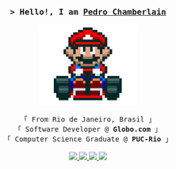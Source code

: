 <!-- Header -->
<h3 align="center">
  <samp>&gt; Hello!, I am
          <b><a href="https://linktr.ee/pedrochamberlain">Pedro Chamberlain</a></b>
  </samp>
</h3>

<!-- Hero -->
<p align="center">
   <img src='https://raw.githubusercontent.com/pedrochamberlain/pedrochamberlain/main/icons/mario_kart.gif' width='200"'>
</p>

<!-- Bio -->
<p align="center">
  <!-- Personal Info -->
  <samp>
    「 From Rio de Janeiro, Brasil 」<br>
    「 Software Developer @<b> Globo.com</b> 」<br>
    「 Computer Science Graduate @<b> PUC-Rio</b> 」
  </samp>
  <br><br>
  <!-- Social Media -->
  <!-- Gmail -->
  <a href="mailto:pedrochmatos@gmail.com"> 
    <img src="https://img.shields.io/badge/GMAIL-c14438?style=for-the-badge&logo=Gmail&logoColor=white&link=mailto:pedrochmatos@gmail.com">
  </a>

  <!-- Linkedin -->
  <a href="https://www.linkedin.com/in/pedro-chamberlain-199304167/"> 
    <img src="https://img.shields.io/badge/LinkedIn-0077B5?style=for-the-badge&logo=linkedin&logoColor=white">
  </a>

  <!-- Linktree -->
  <a href="https://linktr.ee/pedrochamberlain"> 
    <img src="https://img.shields.io/badge/linktree-39E09B?style=for-the-badge&logo=linktree&logoColor=white">
  </a>

  <!-- Telegram -->
  <a href="https://t.me/pedrochambie"> 
  <img src="https://img.shields.io/badge/Telegram-2CA5E0?style=for-the-badge&logo=telegram&logoColor=white">
  </a>
</p>
